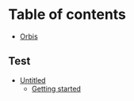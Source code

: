 # Table of contents

* [Orbis](README.md)

## Test

* [Untitled](test/untitled/README.md)
  * [Getting started](test/untitled/getting-started.md)

